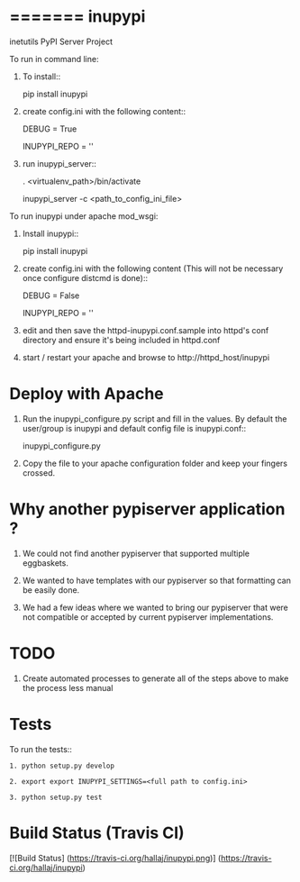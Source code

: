 =======
inupypi
=======

inetutils PyPI Server Project

To run in command line:

1. To install::

    pip install inupypi

2. create config.ini with the following content::

    DEBUG = True

    INUPYPI_REPO = '<FULL PATH TO EGG BASKETS PARENT DIRECTORY>'

3. run inupypi_server::

    . <virtualenv_path>/bin/activate

    inupypi_server -c <path_to_config_ini_file>

To run inupypi under apache mod_wsgi:

1. Install inupypi::

    pip install inupypi

2. create config.ini with the following content (This will not be necessary once configure distcmd is done)::

    DEBUG = False

    INUPYPI_REPO = '<FULL PATH TO INUPYPI REPO>'

3. edit and then save the httpd-inupypi.conf.sample into httpd's conf directory and ensure it's being included in httpd.conf

4. start / restart your apache and browse to http://httpd_host/inupypi

Deploy with Apache
==================

1. Run the inupypi_configure.py script and fill in the values. By default the user/group is inupypi and default config file is inupypi.conf::

    inupypi_configure.py

2. Copy the file to your apache configuration folder and keep your fingers crossed.

Why another pypiserver application ?
====================================

1. We could not find another pypiserver that supported multiple eggbaskets.

2. We wanted to have templates with our pypiserver so that formatting can be easily done.

3. We had a few ideas where we wanted to bring our pypiserver that were not compatible or accepted by current pypiserver implementations.

TODO
====

1. Create automated processes to generate all of the steps above to make the process less manual


Tests
=====

To run the tests::

    1. python setup.py develop

    2. export export INUPYPI_SETTINGS=<full path to config.ini>

    3. python setup.py test


Build Status (Travis CI)
========================

[![Build Status] (https://travis-ci.org/hallaj/inupypi.png)] (https://travis-ci.org/hallaj/inupypi)
